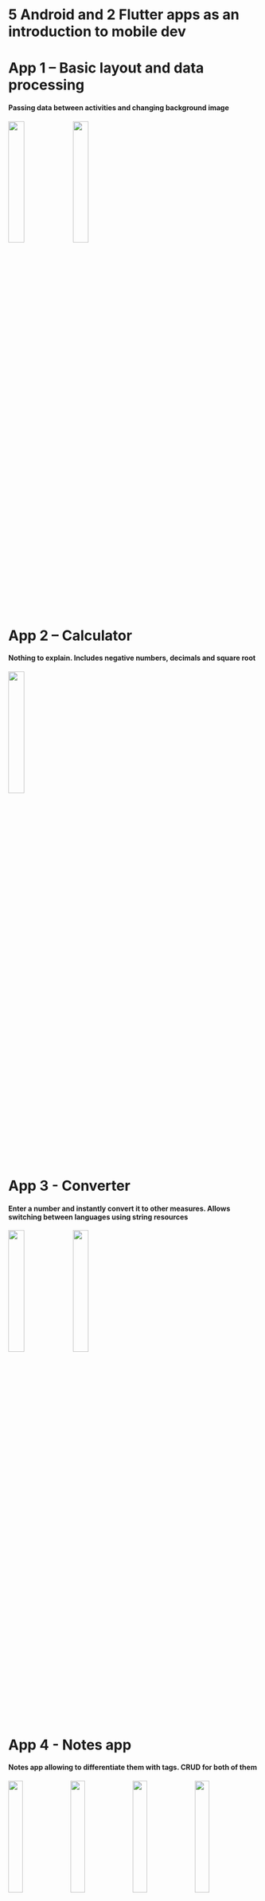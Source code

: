 # 5 Android and 2 Flutter apps as an introduction to mobile dev

# App 1 – Basic layout and data processing
#### Passing data between activities and changing background image

<img src="https://github.com/troublecatcher/mobile/assets/91335963/0438ed4e-bea2-4178-9a23-edafc86042db" width="25%" height="25%"/>
<img src="https://github.com/troublecatcher/mobile/assets/91335963/15cac6cf-94e4-492c-84e9-83621f1b03b0" width="25%" height="25%"/>

# App 2 – Calculator
#### Nothing to explain. Includes negative numbers, decimals and square root

<img src="https://github.com/troublecatcher/mobile/assets/91335963/5d8cdf37-cbb8-4029-968c-aaa822af0380" width="25%" height="25%"/>

# App 3 - Converter
#### Enter a number and instantly convert it to other measures. Allows switching between languages using string resources

<img src="https://github.com/troublecatcher/mobile/assets/91335963/dd87ca8d-2e7c-4495-a5cb-b7750ff97b85" width="25%" height="25%"/>
<img src="https://github.com/troublecatcher/mobile/assets/91335963/ec55161f-1ca4-4429-8b81-4361ff634e72" width="25%" height="25%"/>

# App 4 - Notes app
#### Notes app allowing to differentiate them with tags. CRUD for both of them

<img src="https://github.com/troublecatcher/mobile/assets/91335963/df145a4c-90e9-48fc-9f3f-63ea630813fe" width="24%" height="24%"/>
<img src="https://github.com/troublecatcher/mobile/assets/91335963/c8b58690-d835-4fdd-8caa-30a43685049e" width="24%" height="24%"/>
<img src="https://github.com/troublecatcher/mobile/assets/91335963/21dd945c-5ede-4002-b5c8-fe51536be2ad" width="24%" height="24%"/>
<img src="https://github.com/troublecatcher/mobile/assets/91335963/0d08f2bc-3e3b-4620-9980-4ed3452733f6" width="24%" height="24%"/>

# App 5 – All in one app
#### Singing up/in, editable profile info including picture (select or take). Able to browse desired city's weather via geo api and listen to music using MediaPlayer service

<img src="https://github.com/troublecatcher/mobile/assets/91335963/25f179f5-8f28-4161-b166-b0e7976cfcf5" width="24%" height="24%"/>
<img src="https://github.com/troublecatcher/mobile/assets/91335963/c0c71c05-f14d-4534-a40a-df642062bfae" width="24%" height="24%"/>
<img src="https://github.com/troublecatcher/mobile/assets/91335963/c1ab280a-d5b6-49e7-a183-be9a73ab7cb4" width="24%" height="24%"/>
<img src="https://github.com/troublecatcher/mobile/assets/91335963/cba11ccb-e382-4b61-af05-6479e067195b" width="24%" height="24%"/>
<img src="https://github.com/troublecatcher/mobile/assets/91335963/333e89d6-e1b6-4d28-97e5-da32b6d86f2d" width="24%" height="24%"/>
<img src="https://github.com/troublecatcher/mobile/assets/91335963/44b7b6f9-40d2-4560-913f-d1dbabc0c673" width="24%" height="24%"/>
<img src="https://github.com/troublecatcher/mobile/assets/91335963/023d72c8-3898-4aa1-be81-a72e114cfaad" width="24%" height="24%"/>
<img src="https://github.com/troublecatcher/mobile/assets/91335963/78e9e9f8-226e-42ec-a5de-a29d56ab5685" width="24%" height="24%"/>
<img src="https://github.com/troublecatcher/mobile/assets/91335963/f8daec49-b5dd-4272-9560-3bd085931099" width="24%" height="24%"/>
<img src="https://github.com/troublecatcher/mobile/assets/91335963/ad776acc-fbd1-4c0d-8201-2affcb3626e3" width="24%" height="24%"/>

# App 6 – Flutter Pedometer
#### Display number of steps and current movement status using device's health data

<img src="https://github.com/troublecatcher/mobile/assets/91335963/6413487e-b338-43bd-845f-1fccad425bb5" width="25%" height="25%"/>
<img src="https://github.com/troublecatcher/mobile/assets/91335963/de387720-bc17-442b-821c-9ade3a99403e" width="25%" height="25%"/>

# App 7 – Flutter Store
#### Flutter + Firebase Auth and Firestore based e-commerce online store

<img src="https://github.com/troublecatcher/mobile/assets/91335963/231f270a-473f-4d38-8ae5-5f3fca37b0db" width="25%" height="25%"/>

### Pages: main page, wishlist, cart, profile page
 #### Main page: fresh news carousel + store items catalog, clicking on item card takes you to their page allowing to like or add to cart

<img src="https://github.com/troublecatcher/mobile/assets/91335963/9e22690c-80dd-43ee-a8d0-a6241edf5d51" width="25%" height="25%"/>
<img src="https://github.com/troublecatcher/mobile/assets/91335963/0f60e227-088b-4ed7-9bab-89089b262047" width="25%" height="25%"/>
<img src="https://github.com/troublecatcher/mobile/assets/91335963/c1392730-0728-48a0-a656-677a0d9337b2" width="25%" height="25%"/>

 #### Wishlist: page listing liked items

<img src="https://github.com/troublecatcher/mobile/assets/91335963/3f1b06c5-1e3c-493c-aa8f-7e2897f02949" width="25%" height="25%"/>
 
 #### Cart: page listing items added to cart items

<img src="https://github.com/troublecatcher/mobile/assets/91335963/672b6a49-56a6-49e7-a12a-07c1fe102b7e" width="25%" height="25%"/>
<img src="https://github.com/troublecatcher/mobile/assets/91335963/583e58cc-dd8b-4294-ba65-b52d7894524c" width="25%" height="25%"/>
<img src="https://github.com/troublecatcher/mobile/assets/91335963/0672ea4e-151f-440f-ada8-3053caebe62c" width="25%" height="25%"/>
 
 #### Profile page: change name or phone and list completed orders (using ExpansionPanel)

<img src="https://github.com/troublecatcher/mobile/assets/91335963/25606f69-991b-488c-9f28-3dbc3b90a241" width="25%" height="25%"/>
